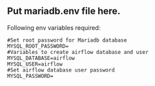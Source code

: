 ## Put mariadb.env file here.

Following env variables required:
```
#Set root password for Mariadb database
MYSQL_ROOT_PASSWORD=
#Variables to create airflow database and user
MYSQL_DATABASE=airflow
MYSQL_USER=airflow
#Set airflow database user password
MYSQL_PASSWORD=
```
